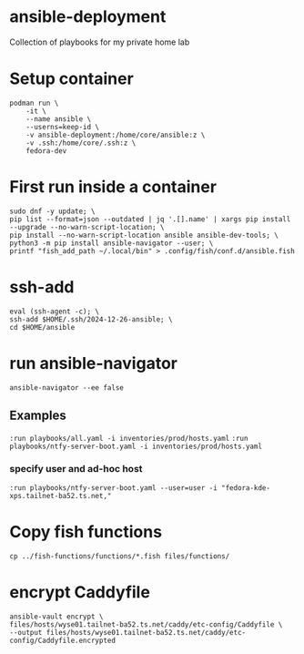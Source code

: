 # ansible-deployment
Collection of playbooks for my private home lab

# Setup container
```shell
podman run \
    -it \
    --name ansible \
    --userns=keep-id \
    -v ansible-deployment:/home/core/ansible:z \
    -v .ssh:/home/core/.ssh:z \
    fedora-dev
```

# First run inside a container
```shell
sudo dnf -y update; \
pip list --format=json --outdated | jq '.[].name' | xargs pip install --upgrade --no-warn-script-location; \
pip install --no-warn-script-location ansible ansible-dev-tools; \
python3 -m pip install ansible-navigator --user; \
printf "fish_add_path ~/.local/bin" > .config/fish/conf.d/ansible.fish
```

# ssh-add
```shell
eval (ssh-agent -c); \
ssh-add $HOME/.ssh/2024-12-26-ansible; \
cd $HOME/ansible
```

# run ansible-navigator
`ansible-navigator --ee false`

## Examples
`:run playbooks/all.yaml -i inventories/prod/hosts.yaml`
`:run playbooks/ntfy-server-boot.yaml -i inventories/prod/hosts.yaml`
### specify user and ad-hoc host
`:run playbooks/ntfy-server-boot.yaml --user=user -i "fedora-kde-xps.tailnet-ba52.ts.net,"`

# Copy fish functions
`cp ../fish-functions/functions/*.fish files/functions/`

# encrypt Caddyfile 
```
ansible-vault encrypt \
files/hosts/wyse01.tailnet-ba52.ts.net/caddy/etc-config/Caddyfile \
--output files/hosts/wyse01.tailnet-ba52.ts.net/caddy/etc-config/Caddyfile.encrypted
```
